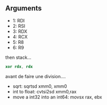 ## Arguments
* 1:  RDI
* 2: RSI
* 3:  RDX
* 4: RCX
* 5:  R8
* 6:  R9

then stack...

```nasm
xor rdx, rdx
```
avant de faire une division....

* sqrt: sqrtsd xmm0, xmm0
* int to float: cvtsi2sd xmm0,rax
*  move a int32 into an int64:  movsx rax, ebx
